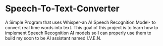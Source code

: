 # Speech-To-Text-Converter
 A Simple Program that uses Whisper-an AI Speech Recognition Model- to convert real time words into text. This goal of this project is to learn how to implement Speech Recognition AI models so I can properly use them to build my soon to be AI assistant named I.V.E.N.
